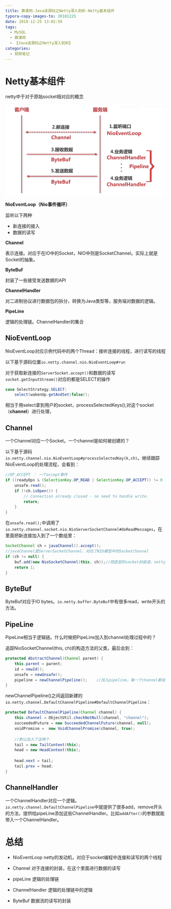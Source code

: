 ```yaml
---
title: 慕课网-Java读源码之Netty深入剖析-Netty基本组件
typora-copy-images-to: 20181225
date: 2018-12-25 13:02:59
tags:
  - MySQL
  - 慕课网
  - 【Java读源码之Netty深入剖析】
categories:
  - 视频笔记
---
```


# Netty基本组件

netty中于对于原始socket相对应的概念

![1545713096949](20181225/1545713096949.png)

**NioEventLoop（Nio事件循环）**

监听以下两种

- 新连接的接入
- 数据的读写

**Channel**

表示连接。对应于在IO中的Socket，NIO中则是SocketChannel。实际上就是Socket的抽象。

**ByteBuf**

封装了一些接受发送数据的API

**ChannelHandler**

对二进制协议进行数据包的拆分，转换为Java类型等，服务端对数据的逻辑。

**PipeLine**

逻辑的处理链。ChannelHandler的集合



## NioEventLoop

NioEventLoop对应示例代码中的两个Thread：接听连接的线程，进行读写的线程

以下基于源码位置`io.netty.channel.nio.NioEventLoop#run`

对于获取新连接的`ServerSocket.accept()`和数据的读写`socket.getInputStream()`对应的都是SELECT的操作

```java
case SelectStrategy.SELECT:
	select(wakenUp.getAndSet(false));
```

相当于用select拿到用户的socket，processSelectedKeys();对这个socket（**channel**）进行处理，

## Channel

一个Channel对应一个Socket。一个channel是如何被创建的？

以下基于源码`io.netty.channel.nio.NioEventLoop#processSelectedKey(k,ch)`。继续跟踪NioEventLoop的处理流程，会看到：

```java
//OP_ACCEPT ： 一个accept事件
if ((readyOps & (SelectionKey.OP_READ | SelectionKey.OP_ACCEPT)) != 0 || readyOps == 0) {
    unsafe.read();
    if (!ch.isOpen()) {
        // Connection already closed - no need to handle write.
        return;
    }
}
```

在`unsafe.read();`中调用了`io.netty.channel.socket.nio.NioServerSocketChannel#doReadMessages`，在里面把新连接加入到了一个数组里：

```java
SocketChannel ch = javaChannel().accept();
//javaChannel是ServerSocketChannel，对应了NIO模型中的SocketChannel
if (ch != null) {
    buf.add(new NioSocketChannel(this, ch));//把底层的socket封装成，netty的channel
    return 1;
}
```



## ByteBuf

ByteBuf对应于IO bytes。`io.netty.buffer.ByteBuf`中有很多read，write开头的方法。

## PipeLine

PipeLine相当于逻辑链。什么时候把PipeLine加入到channel处理过程中的？

追踪NioSocketChannel(this, ch)的构造方法的父类，最后会到：

```java
protected AbstractChannel(Channel parent) {
    this.parent = parent;
    id = newId();
    unsafe = newUnsafe();
    pipeline = newChannelPipeline();	//加入pipeline，每一个channel都会加入pipeline
}
```

newChannelPipeline()之间返回新建的`io.netty.channel.DefaultChannelPipeline#DefaultChannelPipeline`：

```java
protected DefaultChannelPipeline(Channel channel) {
    this.channel = ObjectUtil.checkNotNull(channel, "channel");
    succeededFuture = new SucceededChannelFuture(channel, null);
    voidPromise =  new VoidChannelPromise(channel, true);
	
    //默认加入了这两个
    tail = new TailContext(this);
    head = new HeadContext(this);

    head.next = tail;
    tail.prev = head;
}
```

## ChannelHandler

一个ChannelHandler对应一个逻辑。`io.netty.channel.DefaultChannelPipeline`中就提供了很多add，remove开头的方法，提供给pipeLine添加这些ChannelHandler。比如`addAfter()`的参数就能带入一个ChannelHandler。

# 总结

- NioEventLoop
  netty的发动机，对应于socket编程中连接和读写的两个线程

- Channel
  对于连接的封装，在这个里面进行数据的读写
- pipeLine
  逻辑的处理链
- ChannelHandler
  逻辑的处理链中的逻辑
- ByteBuf
  数据流的读写的封装


